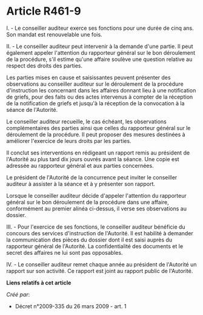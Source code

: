 # Article R461-9

I. - Le conseiller auditeur exerce ses fonctions pour une durée de cinq ans. Son mandat est renouvelable une fois.

II. - Le conseiller auditeur peut intervenir à la demande d'une partie. Il peut également appeler l'attention du rapporteur
général sur le bon déroulement de la procédure, s'il estime qu'une affaire soulève une question relative au respect des
droits des parties.

Les parties mises en cause et saisissantes peuvent présenter des observations au conseiller auditeur sur le déroulement de la
procédure d'instruction les concernant dans les affaires donnant lieu à une notification de griefs, pour des faits ou des
actes intervenus à compter de la réception de la notification de griefs et jusqu'à la réception de la convocation à la séance
de l'Autorité.

Le conseiller auditeur recueille, le cas échéant, les observations complémentaires des parties ainsi que celles du rapporteur
général sur le déroulement de la procédure. Il peut proposer des mesures destinées à améliorer l'exercice de leurs droits par
les parties.

Il conclut ses interventions en rédigeant un rapport remis au président de l'Autorité au plus tard dix jours ouvrés avant la
séance. Une copie est adressée au rapporteur général et aux parties concernées.

Le président de l'Autorité de la concurrence peut inviter le conseiller auditeur à assister à la séance et à y présenter son
rapport.

Lorsque le conseiller auditeur décide d'appeler l'attention du rapporteur général sur le bon déroulement de la procédure dans
une affaire, conformément au premier alinéa ci-dessus, il verse ses observations au dossier.

III. - Pour l'exercice de ses fonctions, le conseiller auditeur bénéficie du concours des services d'instruction de
l'Autorité. Il est habilité à demander la communication des pièces du dossier dont il est saisi auprès du rapporteur général
de l'Autorité. La confidentialité des documents et le secret des affaires ne lui sont pas opposables.

IV. - Le conseiller auditeur remet chaque année au président de l'Autorité un rapport sur son activité. Ce rapport est joint
au rapport public de l'Autorité.

**Liens relatifs à cet article**

_Créé par_:

  - Décret n°2009-335 du 26 mars 2009 - art. 1

